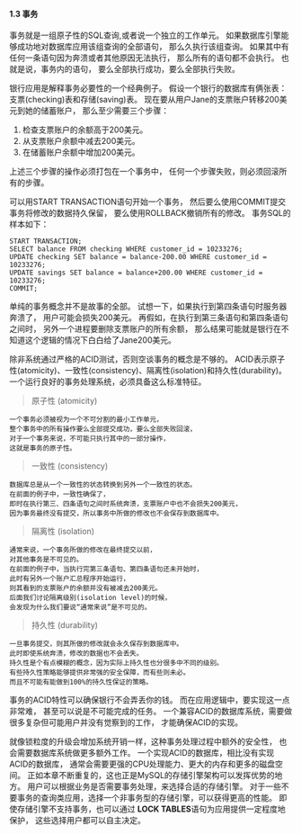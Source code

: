 #### 1.3 事务

事务就是一组原子性的SQL查询,或者说一个独立的工作单元。
如果数据库引擎能够成功地对数据库应用该组查询的全部语句，
那么久执行该组查询。
如果其中有任何一条语句因为奔溃或者其他原因无法执行，
那么所有的语句都不会执行。
也就是说，事务内的语句，
要么全部执行成功，要么全部执行失败。

银行应用是解释事务必要性的一个经典例子。
假设一个银行的数据库有俩张表：支票(checking)表和存储(saving)表。
现在要从用户Jane的支票账户转移200美元到她的储蓄账户，
那么至少需要三个步骤：

1. 检查支票账户的余额高于200美元。
2. 从支票账户余额中减去200美元。
3. 在储蓄账户余额中增加200美元。

上述三个步骤的操作必须打包在一个事务中，
任何一个步骤失败，则必须回滚所有的步骤。


可以用START TRANSACTION语句开始一个事务，
然后要么使用COMMIT提交事务将修改的数据持久保留，
要么使用ROLLBACK撤销所有的修改。
事务SQL的样本如下：

```mysql
START TRANSACTION;
SELECT balance FROM checking WHERE customer_id = 10233276;
UPDATE checking SET balance = balance-200.00 WHERE customer_id = 10233276;
UPDATE savings SET balance = balance+200.00 WHERE customer_id = 10233276;
COMMIT;
```

单纯的事务概念并不是故事的全部。
试想一下，如果执行到第四条语句时服务器奔溃了，
用户可能会损失200美元。
再假如，在执行到第三条语句和第四条语句之间时，
另外一个进程要删除支票账户的所有余额，
那么结果可能就是银行在不知道这个逻辑的情况下白白给了Jane200美元。


除非系统通过严格的ACID测试，否则空谈事务的概念是不够的。
ACID表示原子性(atomicity)、一致性(consistency)、隔离性(isolation)和持久性(durability)。
一个运行良好的事务处理系统，必须具备这么标准特征。

> 原子性 (atomicity)

    一个事务必须被视为一个不可分割的最小工作单元，
    整个事务中的所有操作要么全部提交成功，要么全部失败回滚，
    对于一个事务来说，不可能只执行其中的一部分操作，
    这就是事务的原子性。
    
> 一致性 (consistency)

    数据库总是从一个一致性的状态转换到另外一个一致性的状态。
    在前面的例子中，一致性确保了，
    即时在执行第三、四条语句之间时系统奔溃，支票账户中也不会损失200美元，
    因为事务最终没有提交，所以事务中所做的修改也不会保存到数据库中。
    
> 隔离性 (isolation)

    通常来说，一个事务所做的修改在最终提交以前，
    对其他事务是不可见的。
    在前面的例子中，当执行完第三条语句、第四条语句还未开始时，
    此时有另外一个账户汇总程序开始运行，
    则其看到的支票账户的余额并没有被减去200美元。
    后面我们讨论隔离级别(isolation level)的时候，
    会发现为什么我们要说“通常来说”是不可见的。
    
> 持久性 (durability)

    一旦事务提交，则其所做的修改就会永久保存到数据库中。
    此时即使系统奔溃，修改的数据也不会丢失。
    持久性是个有点模糊的概念，因为实际上持久性也分很多中不同的级别。
    有些持久性策略能够提供非常强的安全保障，而有些则未必。
    而且不可能有能做到100%的持久性保证的策略。
    
    
事务的ACID特性可以确保银行不会弄丢你的钱。
而在应用逻辑中，要实现这一点非常难，
甚至可以说是不可能完成的任务。
一个兼容ACID的数据库系统，需要做很多复杂但可能用户并没有觉察到的工作，
才能确保ACID的实现。


就像锁粒度的升级会增加系统开销一样，这种事务处理过程中额外的安全性，
也会需要数据库系统做更多额外工作。
一个实现ACID的数据库，相比没有实现ACID的数据库，
通常会需要更强的CPU处理能力、更大的内存和更多的磁盘空间。
正如本章不断重复的，这也正是MySQL的存储引擎架构可以发挥优势的地方。
用户可以根据业务是否需要事务处理，来选择合适的存储引擎。
对于一些不要事务的查询类应用，选择一个非事务型的存储引擎，可以获得更高的性能。
即使存储引擎不支持事务，也可以通过 **LOCK TABLES**语句为应用提供一定程度地保护，
这些选择用户都可以自主决定。



    
    
    
    
    
    
    
    
    
    
    
    
    
    
    















